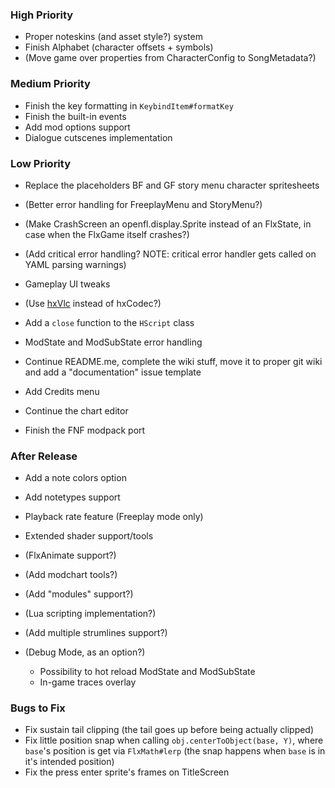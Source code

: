 ### High Priority
- Proper noteskins (and asset style?) system
- Finish Alphabet (character offsets + symbols)
- (Move game over properties from CharacterConfig to SongMetadata?)

### Medium Priority
- Finish the key formatting in `KeybindItem#formatKey`
- Finish the built-in events
- Add mod options support
- Dialogue cutscenes implementation

### Low Priority
- Replace the placeholders BF and GF story menu character spritesheets
- (Better error handling for FreeplayMenu and StoryMenu?)

- (Make CrashScreen an openfl.display.Sprite instead of an FlxState, in case when the FlxGame itself crashes?)
- (Add critical error handling? NOTE: critical error handler gets called on YAML parsing warnings)

- Gameplay UI tweaks
- (Use [hxVlc](https://github.com/MAJigsaw77/hxvlc) instead of hxCodec?)

- Add a `close` function to the `HScript` class
- ModState and ModSubState error handling

- Continue README.me, complete the wiki stuff, move it to proper git wiki and add a "documentation" issue template

- Add Credits menu
- Continue the chart editor
- Finish the FNF modpack port

### After Release
- Add a note colors option
- Add notetypes support

- Playback rate feature (Freeplay mode only)
- Extended shader support/tools

- (FlxAnimate support?)
- (Add modchart tools?)
- (Add "modules" support?)
- (Lua scripting implementation?)
- (Add multiple strumlines support?)

- (Debug Mode, as an option?)
  * Possibility to hot reload ModState and ModSubState
  * In-game traces overlay

### Bugs to Fix
- Fix sustain tail clipping (the tail goes up before being actually clipped)
- Fix little position snap when calling `obj.centerToObject(base, Y)`, where `base`'s position is get via `FlxMath#lerp` (the snap happens when `base` is in it's intended position)
- Fix the press enter sprite's frames on TitleScreen
